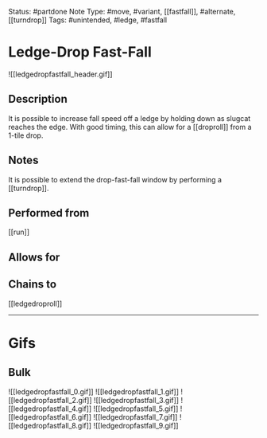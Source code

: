 Status: #partdone 
Note Type: #move, #variant, [[fastfall]], #alternate, [[turndrop]]
Tags: #unintended, #ledge, #fastfall

# Ledge-Drop Fast-Fall
![[ledgedropfastfall_header.gif]]
## Description
It is possible to increase fall speed off a ledge by holding down as slugcat reaches the edge. With good timing, this can allow for a [[droproll]] from a 1-tile drop. 

## Notes
It is possible to extend the drop-fast-fall window by performing a [[turndrop]].

## Performed from
[[run]]

## Allows for


## Chains to
[[ledgedroproll]]

___
# Gifs
## Bulk
![[ledgedropfastfall_0.gif]]
![[ledgedropfastfall_1.gif]]
![[ledgedropfastfall_2.gif]]
![[ledgedropfastfall_3.gif]]
![[ledgedropfastfall_4.gif]]
![[ledgedropfastfall_5.gif]]
![[ledgedropfastfall_6.gif]]
![[ledgedropfastfall_7.gif]]
![[ledgedropfastfall_8.gif]]
![[ledgedropfastfall_9.gif]]